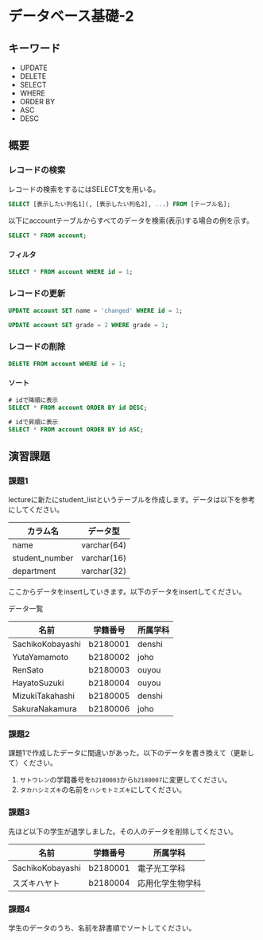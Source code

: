 # データベース基礎-2

## キーワード

* UPDATE
* DELETE
* SELECT
* WHERE
* ORDER BY
* ASC
* DESC

## 概要

### レコードの検索

レコードの検索をするにはSELECT文を用いる。</br>

```sql
SELECT [表示したい列名1](, [表示したい列名2], ...) FROM [テーブル名];
```

以下にaccountテーブルからすべてのデータを検索(表示)する場合の例を示す。

```sql
SELECT * FROM account;
```

#### フィルタ

```sql
SELECT * FROM account WHERE id = 1;
```

### レコードの更新

```sql
UPDATE account SET name = 'changed' WHERE id = 1;
```

```sql
UPDATE account SET grade = 2 WHERE grade = 1;
```

### レコードの削除

```sql
DELETE FROM account WHERE id = 1;
```

#### ソート

```sql
# idで降順に表示
SELECT * FROM account ORDER BY id DESC;
```

```sql
# idで昇順に表示
SELECT * FROM account ORDER BY id ASC;
```

## 演習課題

### 課題1
lectureに新たにstudent_listというテーブルを作成します。データは以下を参考にしてください。

|カラム名|データ型|
|---|---|
|name|varchar(64)|
|student_number|varchar(16)|
|department|varchar(32)|

ここからデータをinsertしていきます。以下のデータをinsertしてください。

データ一覧  

|名前|学籍番号|所属学科|  
|---|---|---|  
|SachikoKobayashi|b2180001|denshi|
|YutaYamamoto|b2180002|joho|
|RenSato|b2180003|ouyou|
|HayatoSuzuki|b2180004|ouyou|
|MizukiTakahashi|b2180005|denshi|
|SakuraNakamura|b2180006|joho|

### 課題2
課題1で作成したデータに間違いがあった。以下のデータを書き換えて（更新して）ください。  

1. `サトウレン`の学籍番号を`b2180003`から`b2180007`に変更してください。  
2. `タカハシミズキ`の名前を`ハシモトミズキ`にしてください。


### 課題3
先ほど以下の学生が退学しました。その人のデータを削除してください。  

|名前|学籍番号|所属学科|
|---|---|---|
|SachikoKobayashi|b2180001|電子光工学科|
|スズキハヤト|b2180004|応用化学生物学科|


### 課題4

学生のデータのうち、名前を辞書順でソートしてください。  





